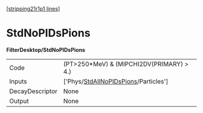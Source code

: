 [[stripping21r1p1 lines]](./stripping21r1p1-index)

# StdNoPIDsPions

**FilterDesktop/StdNoPIDsPions**

|                 |                                                                                               |
|-----------------|-----------------------------------------------------------------------------------------------|
| Code            | (PT\>250\*MeV) & (MIPCHI2DV(PRIMARY) \> 4.)                                                   |
| Inputs          | ['Phys/[StdAllNoPIDsPions](./stripping21r1p1-commonparticles-stdallnopidspions)/Particles'] |
| DecayDescriptor | None                                                                                          |
| Output          | None                                                                                          |
